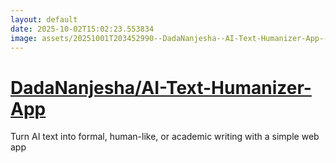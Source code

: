 ```yaml
---
layout: default
date: 2025-10-02T15:02:23.553834
image: assets/20251001T203452990--DadaNanjesha--AI-Text-Humanizer-App--20251001T203917267--cropped.png
---
```


# [DadaNanjesha/AI-Text-Humanizer-App](https://github.com/DadaNanjesha/AI-Text-Humanizer-App)

Turn AI text into formal, human-like, or academic writing with a simple web app

